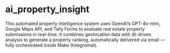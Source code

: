 # ai_property_insight
This automated property intelligence system uses OpenAI’s GPT-4o-mini, Google Maps API, and Tally Forms to evaluate real estate property submissions in real-time. It combines geolocation data with AI-driven analysis to generate a property ranking, automatically delivered via email — fully orchestrated inside Make (Integromat).
